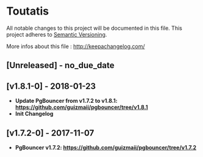 # Toutatis
All notable changes to this project will be documented in this file.
This project adheres to [Semantic Versioning](http://semver.org/).

More infos about this file : http://keepachangelog.com/

## [Unreleased] - no_due_date

## [v1.8.1-0] - 2018-01-23

- **Update PgBouncer from v1.7.2 to v1.8.1: https://github.com/guizmaii/pgbouncer/tree/v1.8.1**
- **Init Changelog**

## [v1.7.2-0] - 2017-11-07

- **PgBouncer v1.7.2: https://github.com/guizmaii/pgbouncer/tree/v1.7.2**